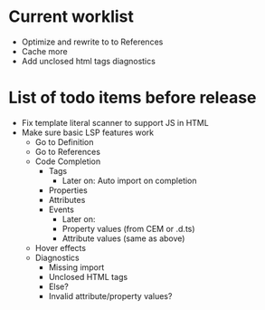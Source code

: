 # Current worklist

- Optimize and rewrite to to References
- Cache more
- Add unclosed html tags diagnostics

# List of todo items before release

- Fix template literal scanner to support JS in HTML
- Make sure basic LSP features work
    - Go to Definition
    - Go to References
    - Code Completion
        - Tags
            - Later on: Auto import on completion
        - Properties
        - Attributes
        - Events
            - Later on:
            - Property values (from CEM or .d.ts)
            - Attribute values (same as above)
    - Hover effects
    - Diagnostics
        - Missing import
        - Unclosed HTML tags
        - Else?
        - Invalid attribute/property values?



